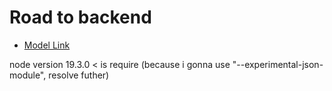 # Road to backend 

- [Model Link](https://app.eraser.io/workspace/YtPqZ1VogxGy1jzIDkzj)

 node version 19.3.0 < is require (because i gonna use "--experimental-json-module", resolve futher)  